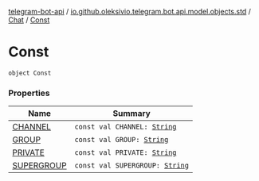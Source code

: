 [telegram-bot-api](../../../index.md) / [io.github.oleksivio.telegram.bot.api.model.objects.std](../../index.md) / [Chat](../index.md) / [Const](./index.md)

# Const

`object Const`

### Properties

| Name | Summary |
|---|---|
| [CHANNEL](-c-h-a-n-n-e-l.md) | `const val CHANNEL: `[`String`](https://kotlinlang.org/api/latest/jvm/stdlib/kotlin/-string/index.html) |
| [GROUP](-g-r-o-u-p.md) | `const val GROUP: `[`String`](https://kotlinlang.org/api/latest/jvm/stdlib/kotlin/-string/index.html) |
| [PRIVATE](-p-r-i-v-a-t-e.md) | `const val PRIVATE: `[`String`](https://kotlinlang.org/api/latest/jvm/stdlib/kotlin/-string/index.html) |
| [SUPERGROUP](-s-u-p-e-r-g-r-o-u-p.md) | `const val SUPERGROUP: `[`String`](https://kotlinlang.org/api/latest/jvm/stdlib/kotlin/-string/index.html) |
